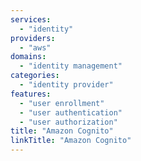 ```yaml
---
services:
  - "identity"
providers:
  - "aws"
domains:
  - "identity management"
categories:
  - "identity provider"
features:
  - "user enrollment"
  - "user authentication"
  - "user authorization"
title: "Amazon Cognito"
linkTitle: "Amazon Cognito"
---
```

